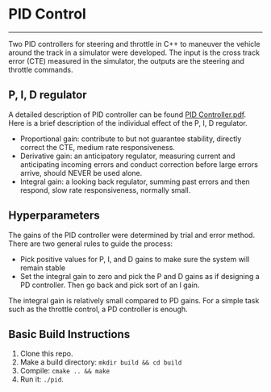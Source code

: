 # PID Control
--- 
Two PID controllers for steering and throttle in C++ to maneuver the vehicle around the track in a simulator were developed. The input is the cross track error (CTE) measured in the simulator, the outputs are the steering and throttle commands. 

## P, I, D regulator

A detailed description of PID controller can be found [PID Controller.pdf](https://github.com/jwangjie/SDC-PID-Control/blob/master/PID%20Controller.pdf). Here is a brief description of the individual effect of the P, I, D regulator.

* Proportional gain: contribute to but not guarantee stability, directly correct the CTE, medium rate responsiveness. 
* Derivative gain: an anticipatory regulator, measuring current and anticipating incoming errors and conduct correction before large errors arrive, should NEVER be used alone.   
* Integral gain: a looking back regulator, summing past errors and then respond, slow rate responsiveness, normally small. 

## Hyperparameters 

The gains of the PID controller were determined by trial and error method. There are two general rules to guide the process:
* Pick positive values for P, I, and D gains to make sure the system will remain stable 
* Set the integral gain to zero and pick the P and D gains as if designing a PD controller. Then go back and pick sort of an I gain.

The integral gain is relatively small compared to PD gains. For a simple task such as the throttle control, a PD controller is enough. 

## Basic Build Instructions

1. Clone this repo.
2. Make a build directory: `mkdir build && cd build`
3. Compile: `cmake .. && make`
4. Run it: `./pid`. 

